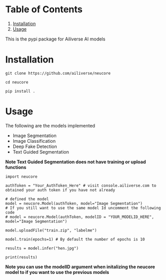 
# Table of Contents

1.  [Installation](#orgc64ab88)
2.  [Usage](#org32451d6)

This is the pypi package for Ailiverse AI models


<a id="orgc64ab88"></a>

# Installation
    git clone https://github.com/ailiverse/neucore
    
    cd neucore
    
    pip install .

<a id="org32451d6"></a>

# Usage
The following are the models implemented
-   Image Segmentation
-   Image Classification
-   Deep Fake Detection
-   Text Guided Segmentation

**Note Text Guided Segmentation does not have training or upload functions**

    import neucore
    
    authToken = "Your_AuthToken_Here" # visit console.ailiverse.com to obtained your auth token if you have not already

    # defined the model
    model = neucore.Model(authToken, model="Image Segmentation")
    # If you still want to use the same model Id uncomment the following code
    # model = neucore.Model(authToken, modelID = "YOUR_MODELID_HERE", model="Image Segmentation")
    
    model.uploadFile("train.zip", "labelme")
    
    model.train(epochs=1) # By default the number of epochs is 10
    
    results = model.infer("hen.jpg")
    
    print(results)
    
**Note you can use the modelID argument when initalizing the neucore model to if you want to use the previous models**
